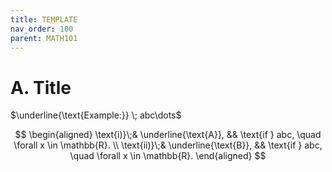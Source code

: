 ```yaml
---
title: TEMPLATE
nav_order: 100
parent: MATH101
---
```

# A. Title

$\underline{\text{Example:}} \; abc\dots$

$$
\begin{aligned}
\text{i)}\;& \underline{\text{A}}, && \text{if } abc, \quad \forall x \in \mathbb{R}. \\
\text{ii)}\;& \underline{\text{B}}, && \text{if } abc, \quad \forall x \in \mathbb{R}.
\end{aligned}
$$